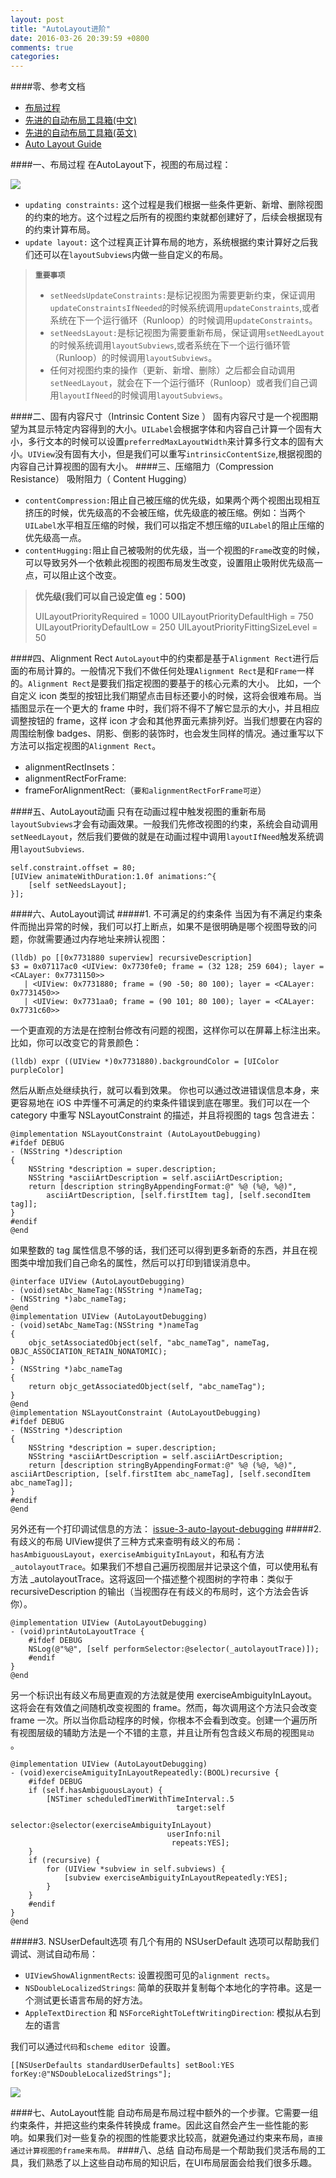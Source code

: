 ```yaml
---
layout: post
title: "AutoLayout进阶"
date: 2016-03-26 20:39:59 +0800
comments: true
categories: 
---
```

####零、参考文档
- [布局过程](http://stackoverflow.com/questions/20609206/setneedslayout-vs-setneedsupdateconstraints-and-layoutifneeded-vs-updateconstra)
- [先进的自动布局工具箱(中文)](http://objccn.io/issue-3-5/)
- [先进的自动布局工具箱(英文)](https://www.objc.io/issues/3-views/advanced-auto-layout-toolbox/)
- [Auto Layout Guide](https://developer.apple.com/library/ios/documentation/UserExperience/Conceptual/AutolayoutPG/index.html#//apple_ref/doc/uid/TP40010853-CH7-SW1)

####一、布局过程
在AutoLayout下，视图的布局过程：

![](http://i.stack.imgur.com/i9YuN.png)

- `updating constraints:`
这个过程是我们根据一些条件更新、新增、删除视图的约束的地方。这个过程之后所有的视图约束就都创建好了，后续会根据现有的约束计算布局。
- `update layout:`
这个过程真正计算布局的地方，系统根据约束计算好之后我们还可以在`layoutSubviews`内做一些自定义的布局。
 > **`重要事项`**
 >
 > - `setNeedsUpdateConstraints:`是标记视图为需要更新约束，保证调用`updateConstraintsIfNeeded`的时候系统调用`updateConstraints`,或者系统在下一个运行循环（Runloop）的时候调用`updateConstraints`。
 > - `setNeedsLayout:`是标记视图为需要重新布局，保证调用`setNeedLayout`的时候系统调用`layoutSubviews`,或者系统在下一个运行循环管（Runloop）的时候调用`layoutSubviews`。
 > - 任何对视图约束的操作（更新、新增、删除）之后都会自动调用`setNeedLayout`，就会在下一个运行循环（Runloop）或者我们自己调用`layoutIfNeed`的时候调用`layoutSubviews`。
 
####二、固有内容尺寸（Intrinsic Content Size ）
固有内容尺寸是一个视图期望为其显示特定内容得到的大小。`UILabel`会根据字体和内容自己计算一个固有大小，多行文本的时候可以设置`preferredMaxLayoutWidth`来计算多行文本的固有大小。`UIView`没有固有大小，但是我们可以重写`intrinsicContentSize`,根据视图的内容自己计算视图的固有大小。
####三、压缩阻力（Compression Resistance） 吸附阻力（ Content Hugging）
- `contentCompression:`阻止自己被压缩的优先级，如果两个两个视图出现相互挤压的时候，优先级高的不会被压缩，优先级底的被压缩。例如：当两个`UILabel`水平相互压缩的时候，我们可以指定不想压缩的`UILabel`的阻止压缩的优先级高一点。
- `contentHugging:`阻止自己被吸附的优先级，当一个视图的`Frame`改变的时候，可以导致另外一个依赖此视图的视图布局发生改变，设置阻止吸附优先级高一点，可以阻止这个改变。
> **优先级(我们可以自己设定值 eg：500)**
> 
> UILayoutPriorityRequired  = 1000
> UILayoutPriorityDefaultHigh  = 750
> UILayoutPriorityDefaultLow = 250
> UILayoutPriorityFittingSizeLevel = 50

####四、Alignment Rect
`AutoLayout`中的约束都是基于`Alignment Rect`进行后面的布局计算的。一般情况下我们不做任何处理`Alignment Rect`是和`Frame`一样的。`Alignment Rect`是要我们指定视图的要基于的核心元素的大小。
比如，一个自定义 icon 类型的按钮比我们期望点击目标还要小的时候，这将会很难布局。当插图显示在一个更大的 frame 中时，我们将不得不了解它显示的大小，并且相应调整按钮的 frame，这样 icon 才会和其他界面元素排列好。当我们想要在内容的周围绘制像 badges、阴影、倒影的装饰时，也会发生同样的情况。通过重写以下方法可以指定视图的`Alignment Rect`。

- alignmentRectInsets：
- alignmentRectForFrame: 
- frameForAlignmentRect:（`要和alignmentRectForFrame可逆`）

####五、AutoLayout动画
只有在动画过程中触发视图的重新布局`layoutSubviews`才会有动画效果。一般我们先修改视图的约束，系统会自动调用`setNeedLayout`，然后我们要做的就是在动画过程中调用`layoutIfNeed`触发系统调用`layoutSubviews`.

```
self.constraint.offset = 80;
[UIView animateWithDuration:1.0f animations:^{
    [self setNeedsLayout];
}];
```
####六、AutoLayout调试
#####1. 不可满足的约束条件
当因为有不满足约束条件而抛出异常的时候，我们可以打上断点，如果不是很明确是哪个视图导致的问题，你就需要通过内存地址来辨认视图：

```
(lldb) po [[0x7731880 superview] recursiveDescription]
$3 = 0x07117ac0 <UIView: 0x7730fe0; frame = (32 128; 259 604); layer = <CALayer: 0x7731150>>
   | <UIView: 0x7731880; frame = (90 -50; 80 100); layer = <CALayer: 0x7731450>>
   | <UIView: 0x7731aa0; frame = (90 101; 80 100); layer = <CALayer: 0x7731c60>>
```
一个更直观的方法是在控制台修改有问题的视图，这样你可以在屏幕上标注出来。比如，你可以改变它的背景颜色：

```
(lldb) expr ((UIView *)0x7731880).backgroundColor = [UIColor purpleColor]
```
然后从断点处继续执行，就可以看到效果。
你也可以通过改进错误信息本身，来更容易地在 iOS 中弄懂不可满足的约束条件错误到底在哪里。我们可以在一个 category 中重写 NSLayoutConstraint 的描述，并且将视图的 tags 包含进去：

```
@implementation NSLayoutConstraint (AutoLayoutDebugging)
#ifdef DEBUG
- (NSString *)description
{
    NSString *description = super.description;
    NSString *asciiArtDescription = self.asciiArtDescription;
    return [description stringByAppendingFormat:@" %@ (%@, %@)", 
        asciiArtDescription, [self.firstItem tag], [self.secondItem tag]];
}
#endif
@end
```
如果整数的 tag 属性信息不够的话，我们还可以得到更多新奇的东西，并且在视图类中增加我们自己命名的属性，然后可以打印到错误消息中。

```
@interface UIView (AutoLayoutDebugging)
- (void)setAbc_NameTag:(NSString *)nameTag;
- (NSString *)abc_nameTag;
@end
@implementation UIView (AutoLayoutDebugging)
- (void)setAbc_NameTag:(NSString *)nameTag
{
    objc_setAssociatedObject(self, "abc_nameTag", nameTag, OBJC_ASSOCIATION_RETAIN_NONATOMIC);
}
- (NSString *)abc_nameTag
{
    return objc_getAssociatedObject(self, "abc_nameTag");
}
@end
@implementation NSLayoutConstraint (AutoLayoutDebugging)
#ifdef DEBUG
- (NSString *)description
{
    NSString *description = super.description;
    NSString *asciiArtDescription = self.asciiArtDescription;
    return [description stringByAppendingFormat:@" %@ (%@, %@)", asciiArtDescription, [self.firstItem abc_nameTag], [self.secondItem abc_nameTag]];
}
#endif
@end
```
另外还有一个打印调试信息的方法：
[issue-3-auto-layout-debugging](https://github.com/objcio/issue-3-auto-layout-debugging/blob/master/NSLayoutConstraint%2BDebugging.m)
#####2. 有歧义的布局
UIView提供了三种方式来查明有歧义的布局：`hasAmbiguousLayout`，`exerciseAmbiguityInLayout`，和私有方法 `_autolayoutTrace`。如果我们不想自己遍历视图层并记录这个值，可以使用私有方法 _autolayoutTrace。这将返回一个描述整个视图树的字符串：类似于 recursiveDescription 的输出（当视图存在有歧义的布局时，这个方法会告诉你）。

```
@implementation UIView (AutoLayoutDebugging)
- (void)printAutoLayoutTrace {
    #ifdef DEBUG
    NSLog(@"%@", [self performSelector:@selector(_autolayoutTrace)]);
    #endif
}
@end
```
另一个标识出有歧义布局更直观的方法就是使用 exerciseAmbiguityInLayout。这将会在有效值之间随机改变视图的 frame。然而，每次调用这个方法只会改变 frame 一次。所以当你启动程序的时候，你根本不会看到改变。创建一个遍历所有视图层级的辅助方法是一个不错的主意，并且让所有包含歧义布局的视图`晃动 `。

```
@implementation UIView (AutoLayoutDebugging)
- (void)exerciseAmiguityInLayoutRepeatedly:(BOOL)recursive {
    #ifdef DEBUG
    if (self.hasAmbiguousLayout) {
        [NSTimer scheduledTimerWithTimeInterval:.5
                                     target:self
                                   selector:@selector(exerciseAmbiguityInLayout)
                                   userInfo:nil
                                    repeats:YES];
    }
    if (recursive) {
        for (UIView *subview in self.subviews) {
            [subview exerciseAmbiguityInLayoutRepeatedly:YES];
        }
    }
    #endif
} 
@end
```
#####3. NSUserDefault选项
有几个有用的 NSUserDefault 选项可以帮助我们调试、测试自动布局：
- `UIViewShowAlignmentRects`: 设置视图可见的`alignment rects`。
- `NSDoubleLocalizedStrings`: 简单的获取并复制每个本地化的字符串。这是一个测试更长语言布局的好方法。
- `AppleTextDirection` 和 `NSForceRightToLeftWritingDirection`: 模拟从右到左的语言

我们可以通过`代码`和`scheme editor `设置。

```
[[NSUserDefaults standardUserDefaults] setBool:YES forKey:@"NSDoubleLocalizedStrings"];
```

![](http://img.objccn.io/issue-3/NSDoubleLocalizedStrings.png)

####七、AutoLayout性能
自动布局是布局过程中额外的一个步骤。它需要一组约束条件，并把这些约束条件转换成 frame。因此这自然会产生一些性能的影响。如果我们对一些复杂的视图的性能要求比较高，就避免通过约束来布局，`直接通过计算视图的frame来布局。`
####八、总结
自动布局是一个帮助我们灵活布局的工具，我们熟悉了以上这些自动布局的知识后，在UI布局层面会给我们很多乐趣。
